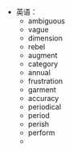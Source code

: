 - 英语：
	- ambiguous
	- vague
	- dimension
	- rebel
	- augment
	- category
	- annual
	- frustration
	- garment
	- accuracy
	- periodical
	- period
	- perish
	- perform
	-